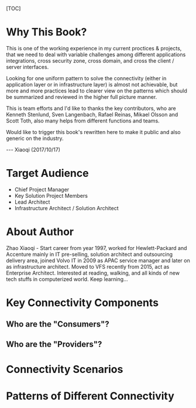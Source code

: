 [TOC]

# Why This Book?

This is one of the working experience in my current proctices & projects, that we need to deal with variable challenges among different applications integrations, cross security zone, cross domain, and cross the client / server interfaces.

Looking for one uniform pattern to solve the connectivity (either in application layer or in infrastructure layer) is almost not achievable, but more and more practices lead to clearer view on the patterns which should be summarized and reviewed in the higher full picture manner.

This is team efforts and I'd like to thanks the key contributors, who are Kenneth Stenlund, Sven Langenbach, Rafael Reinas, Mikael Olsson and Scott Toth, also many helps from different functions and teams.

Would like to trigger this book's rewritten here to make it public and also generic on the industry.

--- Xiaoqi (2017/10/17)

# Target Audience

* Chief Project Manager
* Key Solution Project Members
* Lead Architect
* Infrastructure Architect / Solution Architect

# About Author

Zhao Xiaoqi -
Start career from year 1997, worked for Hewlett-Packard and Accenture mainly in IT pre-selling, solution architect and outsourcing delivery area, joined Volvo IT in 2009 as APAC service manager and later on as infrastructure architect.
Moved to VFS recently from 2015, act as Enterprise Architect.
Interested at reading, walking, and all kinds of new tech stuffs in computerized world. Keep learning… 

# Key Connectivity Components

## Who are the "Consumers"?

## Who are the "Providers"?

# Connectivity Scenarios

# Patterns of Different Connectivity


